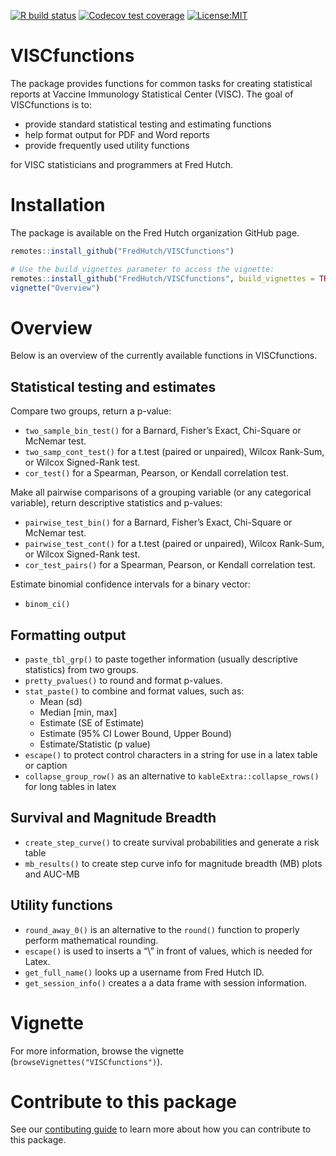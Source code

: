 
<!-- badges: start -->

[![R build
status](https://github.com/FredHutch/VISCfunctions/workflows/R-CMD-check/badge.svg)](https://github.com/FredHutch/VISCfunctions/actions)
[![Codecov test
coverage](https://codecov.io/gh/FredHutch/VISCfunctions/branch/main/graph/badge.svg)](https://codecov.io/gh/FredHutch/VISCfunctions?branch=main)
[![License:MIT](https://img.shields.io/badge/License-MIT-yellow.svg)](https://opensource.org/licenses/MIT)
<!-- badges: end -->

# VISCfunctions

The package provides functions for common tasks for creating statistical
reports at Vaccine Immunology Statistical Center (VISC). The goal of
VISCfunctions is to:

-   provide standard statistical testing and estimating functions
-   help format output for PDF and Word reports
-   provide frequently used utility functions

for VISC statisticians and programmers at Fred Hutch.

# Installation

The package is available on the Fred Hutch organization GitHub page.

``` r
remotes::install_github("FredHutch/VISCfunctions")

# Use the build_vignettes parameter to access the vignette:
remotes::install_github("FredHutch/VISCfunctions", build_vignettes = TRUE)
vignette("Overview")
```

# Overview

Below is an overview of the currently available functions in
VISCfunctions.

## Statistical testing and estimates

Compare two groups, return a p-value:

-   `two_sample_bin_test()` for a Barnard, Fisher’s Exact, Chi-Square or
    McNemar test.
-   `two_samp_cont_test()` for a t.test (paired or unpaired), Wilcox
    Rank-Sum, or Wilcox Signed-Rank test.
-   `cor_test()` for a Spearman, Pearson, or Kendall correlation test.

Make all pairwise comparisons of a grouping variable (or any categorical
variable), return descriptive statistics and p-values:

-   `pairwise_test_bin()` for a Barnard, Fisher’s Exact, Chi-Square or
    McNemar test.
-   `pairwise_test_cont()` for a t.test (paired or unpaired), Wilcox
    Rank-Sum, or Wilcox Signed-Rank test.
-   `cor_test_pairs()` for a Spearman, Pearson, or Kendall correlation
    test.

Estimate binomial confidence intervals for a binary vector:

-   `binom_ci()`

## Formatting output

-   `paste_tbl_grp()` to paste together information (usually descriptive
    statistics) from two groups.
-   `pretty_pvalues()` to round and format p-values.
-   `stat_paste()` to combine and format values, such as:
    -   Mean (sd)
    -   Median \[min, max\]
    -   Estimate (SE of Estimate)
    -   Estimate (95% CI Lower Bound, Upper Bound)
    -   Estimate/Statistic (p value)
-   `escape()` to protect control characters in a string for use in a
    latex table or caption
-   `collapse_group_row()` as an alternative to
    `kableExtra::collapse_rows()` for long tables in latex

## Survival and Magnitude Breadth

-   `create_step_curve()` to create survival probabilities and generate
    a risk table
-   `mb_results()` to create step curve info for magnitude breadth (MB)
    plots and AUC-MB

## Utility functions

-   `round_away_0()` is an alternative to the `round()` function to
    properly perform mathematical rounding.
-   `escape()` is used to inserts a “\\” in front of values, which is
    needed for Latex.
-   `get_full_name()` looks up a username from Fred Hutch ID.
-   `get_session_info()` creates a a data frame with session
    information.

# Vignette

For more information, browse the vignette
(`browseVignettes("VISCfunctions")`).

# Contribute to this package

See our [contibuting guide](CONTRIBUTING.md) to learn more about how you
can contribute to this package.
